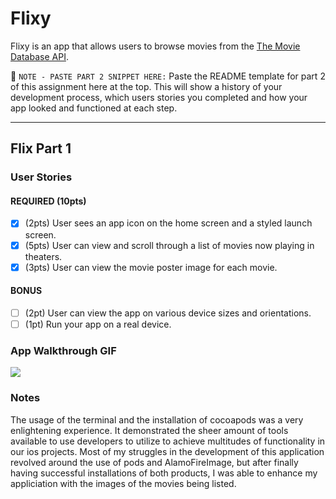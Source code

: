 # Flixy

Flixy is an app that allows users to browse movies from the [The Movie Database API](http://docs.themoviedb.apiary.io/#).

📝 `NOTE - PASTE PART 2 SNIPPET HERE:` Paste the README template for part 2 of this assignment here at the top. This will show a history of your development process, which users stories you completed and how your app looked and functioned at each step.

---

## Flix Part 1

### User Stories

#### REQUIRED (10pts)
- [X] (2pts) User sees an app icon on the home screen and a styled launch screen.
- [X] (5pts) User can view and scroll through a list of movies now playing in theaters.
- [X] (3pts) User can view the movie poster image for each movie.

#### BONUS
- [ ] (2pt) User can view the app on various device sizes and orientations.
- [ ] (1pt) Run your app on a real device.

### App Walkthrough GIF

![](https://i.imgur.com/dDkJhsB.gif)





### Notes
The usage of the terminal and the installation of cocoapods was a very enlightening experience. It demonstrated the sheer amount of tools available to use developers to utilize to achieve multitudes of functionality in our ios projects. Most of my struggles in the development of this application revolved around the use of pods and AlamoFireImage, but after finally having successful installations of both products, I was able to enhance my appliciation with the images of the movies being listed.
